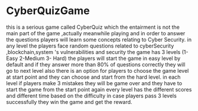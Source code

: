 # CyberQuizGame
this is a serious game called CyberQuiz which the entairment is not the main part of the game ,actually meanwhile playing and in order to answer the questions players will learn some concepts relating to Cyber Security.
in any level the players face random questions related to cyberSecurity ,blockchain,system 's vulnerabilities and security
the game has 3 levels (1- Easy 2-Medium 3- Hard)
the players will start the game in easy level by default and if they answer more than 80% of questions correctly they will go to next level
also there is an option for players to choose the game level at start point and they can choose and start from the hard level.
in each level if players make 3 mistakes they will be game over and they have to start the game from the start point again
every level has the different scores and different time based on the difficulty 
in case players pass 3 levels successfully they win the game and get the reward.
